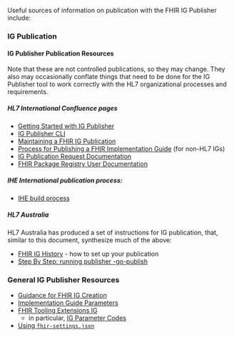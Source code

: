 Useful sources of information on publication with the FHIR IG Publisher include:

### IG Publication

#### IG Publisher Publication Resources

Note that these are not controlled publications, so they may change. They also may occasionally conflate things that need to be done for the IG Publisher tool to work correctly with the HL7 organizational processes and requirements.

##### HL7 International Confluence pages

* [Getting Started with IG Publisher](https://hl7.github.io/docs/ig_publisher/getting-started)
* [IG Publisher CLI](http://confluence.hl7.org/display/FHIR/IG+Publisher+CLI)
* [Maintaining a FHIR IG Publication](https://confluence.hl7.org/display/FHIR/Maintaining+a+FHIR+IG+Publication)
* [Process for Publishing a FHIR Implementation Guide](http://confluence.hl7.org/pages/viewpage.action?pageId=104580055) (for non-HL7 IGs)
* [IG Publication Request Documentation](https://confluence.hl7.org/display/FHIR/IG+Publication+Request+Documentation)
* [FHIR Package Registry User Documentation](https://confluence.hl7.org/display/FHIR/FHIR+Package+Registry+User+Documentation)

##### IHE International publication process:

* [IHE build process](http://github.com/IHE/supplement-template/wiki/IG-build-for-Publication)

##### HL7 Australia

HL7 Australia has produced a set of instructions for IG publication, that, similar to this document, synthesize much of the above:

* [FHIR IG History](https://confluence.hl7.org/display/HAFWG/FHIR+IG+History) - how to set up your publication
* [Step By Step: running publisher -go-publish](https://confluence.hl7.org/display/HAFWG/Step+By+Step%3A+running+publisher+-go-publish)

### General IG Publisher Resources

* [Guidance for FHIR IG Creation](http://build.fhir.org/ig/FHIR/ig-guidance)
* [Implementation Guide Parameters](http://confluence.hl7.org/display/FHIR/Implementation+Guide+Parameters)
* [FHIR Tooling Extensions IG](http://build.fhir.org/ig/FHIR/fhir-tools-ig)
   * in particular, [IG Parameter Codes](http://hl7.org/fhir/tools/CodeSystem/ig-parameters)
* [Using `fhir-settings.json`](http://confluence.hl7.org/display/FHIR/Using+fhir-settings.json)
